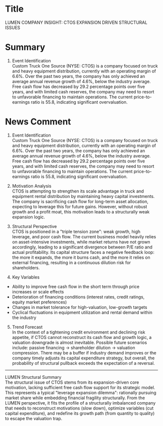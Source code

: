 # Title
LUMEN COMPANY INSIGHT: CTOS EXPANSION DRIVEN STRUCTURAL ISSUES

# Summary
1. Event Identification  
Custom Truck One Source (NYSE: CTOS) is a company focused on truck and heavy equipment distribution, currently with an operating margin of 6.6%. Over the past two years, the company has only achieved an average annual revenue growth of 4.6%, below the industry average. Free cash flow has decreased by 29.2 percentage points over five years, and with limited cash reserves, the company may need to resort to unfavorable financing to maintain operations. The current price-to-earnings ratio is 55.8, indicating significant overvaluation.

# News Comment
1. Event Identification  
Custom Truck One Source (NYSE: CTOS) is a company focused on truck and heavy equipment distribution, currently with an operating margin of 6.6%. Over the past two years, the company has only achieved an average annual revenue growth of 4.6%, below the industry average. Free cash flow has decreased by 29.2 percentage points over five years, and with limited cash reserves, the company may need to resort to unfavorable financing to maintain operations. The current price-to-earnings ratio is 55.8, indicating significant overvaluation.

2. Motivation Analysis  
CTOS is attempting to strengthen its scale advantage in truck and equipment rental distribution by maintaining heavy capital investments. The company is sacrificing cash flow for long-term asset allocation, expecting to leverage this for future gains. However, without robust growth and a profit moat, this motivation leads to a structurally weak expansion logic.

3. Structural Perspective  
CTOS is positioned in a "triple tension zone": weak growth, high leverage, and poor cash flow. The current business model heavily relies on asset-intensive investments, while market returns have not grown accordingly, leading to a significant divergence between P/E ratio and actual profitability. Its capital structure faces a negative feedback loop: the more it expands, the more it burns cash, and the more it relies on external financing, resulting in a continuous dilution risk for shareholders.

4. Key Variables  
- Ability to improve free cash flow in the short term through price increases or scale effects  
- Deterioration of financing conditions (interest rates, credit ratings, equity market preferences)  
- Changes in market tolerance for high-valuation, low-growth targets  
- Cyclical fluctuations in equipment utilization and rental demand within the industry  

5. Trend Forecast  
In the context of a tightening credit environment and declining risk appetite, if CTOS cannot reconstruct its cash flow and growth logic, a valuation downgrade is almost inevitable. Possible future scenarios include: passive financing → shareholder dilution → valuation compression. There may be a buffer if industry demand improves or the company timely adjusts its capital expenditure strategy, but overall, the probability of structural pullback exceeds the expectation of a reversal.

---

LUMEN Structural Summary  
The structural issue of CTOS stems from its expansion-driven core motivation, lacking sufficient free cash flow support for its strategic model. This represents a typical "leverage expansion dilemma": rationally pursuing market share while embedding financial fragility structurally. From the LUMEN perspective, it fits the profile of a structurally imbalanced company that needs to reconstruct motivations (slow down), optimize variables (cut capital expenditure), and redefine its growth path (from quantity to quality) to escape the valuation trap.

